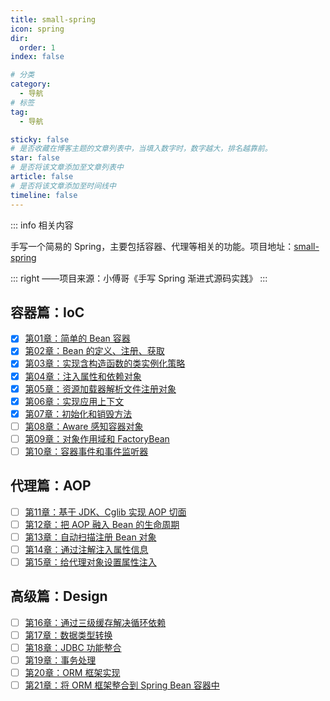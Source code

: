 ```yaml
---
title: small-spring
icon: spring
dir:
  order: 1
index: false

# 分类
category:
  - 导航
# 标签
tag:
  - 导航

sticky: false
# 是否收藏在博客主题的文章列表中，当填入数字时，数字越大，排名越靠前。
star: false
# 是否将该文章添加至文章列表中
article: false
# 是否将该文章添加至时间线中
timeline: false
---
```


::: info 相关内容

手写一个简易的 Spring，主要包括容器、代理等相关的功能。项目地址：[small-spring](https://github.com/AruNi-01/small-spring)

::: right
——项目来源：小傅哥《手写 Spring 渐进式源码实践》
:::

## 容器篇：IoC
- [x] [第01章：简单的 Bean 容器](ioc/第01章：简单的Bean容器.md)
- [x] [第02章：Bean 的定义、注册、获取](ioc/第02章：Bean%20的定义、注册、获取.md)
- [x] [第03章：实现含构造函数的类实例化策略](ioc/第03章：实现含构造函数的类实例化策略.md)
- [x] [第04章：注入属性和依赖对象](ioc/第04章：注入属性和依赖对象.md)
- [x] [第05章：资源加载器解析文件注册对象](ioc/第05章：资源加载器解析文件注册对象.md)
- [x] [第06章：实现应用上下文](ioc/第06章：实现应用上下文.md)
- [x] [第07章：初始化和销毁方法](ioc/第07章：初始化和销毁方法.md)
- [ ] [第08章：Aware 感知容器对象]()
- [ ] [第09章：对象作用域和 FactoryBean]()
- [ ] [第10章：容器事件和事件监听器]()

## 代理篇：AOP
- [ ] [第11章：基于 JDK、Cglib 实现 AOP 切面]()
- [ ] [第12章：把 AOP 融入 Bean 的生命周期]()
- [ ] [第13章：自动扫描注册 Bean 对象]()
- [ ] [第14章：通过注解注入属性信息]()
- [ ] [第15章：给代理对象设置属性注入]()

## 高级篇：Design
- [ ] [第16章：通过三级缓存解决循环依赖]()
- [ ] [第17章：数据类型转换]()
- [ ] [第18章：JDBC 功能整合]()
- [ ] [第19章：事务处理]()
- [ ] [第20章：ORM 框架实现]()
- [ ] [第21章：将 ORM 框架整合到 Spring Bean 容器中]()